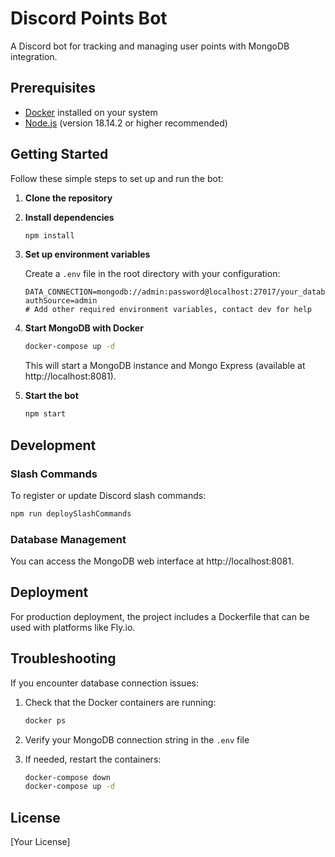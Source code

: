 # Discord Points Bot

A Discord bot for tracking and managing user points with MongoDB integration.

## Prerequisites

- [Docker](https://www.docker.com/get-started) installed on your system
- [Node.js](https://nodejs.org/) (version 18.14.2 or higher recommended)

## Getting Started

Follow these simple steps to set up and run the bot:

1. **Clone the repository**


2. **Install dependencies**

   ```bash
   npm install
   ```

3. **Set up environment variables**

   Create a `.env` file in the root directory with your configuration:

   ```
   DATA_CONNECTION=mongodb://admin:password@localhost:27017/your_database_name?authSource=admin
   # Add other required environment variables, contact dev for help
   ```

4. **Start MongoDB with Docker**

   ```bash
   docker-compose up -d
   ```

   This will start a MongoDB instance and Mongo Express (available at http://localhost:8081).

5. **Start the bot**

   ```bash
   npm start
   ```

## Development

### Slash Commands

To register or update Discord slash commands:

```bash
npm run deploySlashCommands
```

### Database Management

You can access the MongoDB web interface at http://localhost:8081.

## Deployment

For production deployment, the project includes a Dockerfile that can be used with platforms like Fly.io.

## Troubleshooting

If you encounter database connection issues:

1. Check that the Docker containers are running:
   ```bash
   docker ps
   ```

2. Verify your MongoDB connection string in the `.env` file

3. If needed, restart the containers:
   ```bash
   docker-compose down
   docker-compose up -d
   ```

## License

[Your License]
